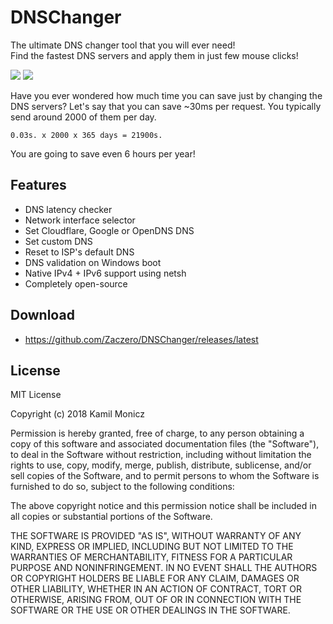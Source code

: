 # DNSChanger

The ultimate DNS changer tool that you will ever need!  
Find the fastest DNS servers and apply them in just few mouse clicks!

![](https://i.imgur.com/Xac5wgn.png)
![](https://i.imgur.com/4eRuhhn.png)

Have you ever wondered how much time you can save just by changing the DNS servers? Let's say that you can save ~30ms per request. You typically send around 2000 of them per day.

`0.03s. x 2000 x 365 days = 21900s.`

You are going to save even 6 hours per year!

## Features

* DNS latency checker
* Network interface selector
* Set Cloudflare, Google or OpenDNS DNS
* Set custom DNS
* Reset to ISP's default DNS
* DNS validation on Windows boot
* Native IPv4 + IPv6 support using netsh
* Completely open-source

## Download

* https://github.com/Zaczero/DNSChanger/releases/latest

## License

MIT License

Copyright (c) 2018 Kamil Monicz

Permission is hereby granted, free of charge, to any person obtaining a copy
of this software and associated documentation files (the "Software"), to deal
in the Software without restriction, including without limitation the rights
to use, copy, modify, merge, publish, distribute, sublicense, and/or sell
copies of the Software, and to permit persons to whom the Software is
furnished to do so, subject to the following conditions:

The above copyright notice and this permission notice shall be included in all
copies or substantial portions of the Software.

THE SOFTWARE IS PROVIDED "AS IS", WITHOUT WARRANTY OF ANY KIND, EXPRESS OR
IMPLIED, INCLUDING BUT NOT LIMITED TO THE WARRANTIES OF MERCHANTABILITY,
FITNESS FOR A PARTICULAR PURPOSE AND NONINFRINGEMENT. IN NO EVENT SHALL THE
AUTHORS OR COPYRIGHT HOLDERS BE LIABLE FOR ANY CLAIM, DAMAGES OR OTHER
LIABILITY, WHETHER IN AN ACTION OF CONTRACT, TORT OR OTHERWISE, ARISING FROM,
OUT OF OR IN CONNECTION WITH THE SOFTWARE OR THE USE OR OTHER DEALINGS IN THE
SOFTWARE.